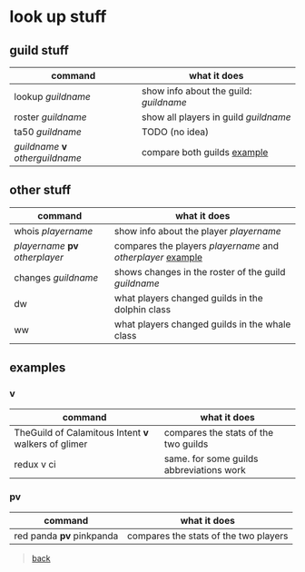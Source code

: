 # look up stuff
## guild stuff
| command | what it does |
|--|--|
| lookup _guildname_ | show info about the guild: _guildname_ |
| roster _guildname_ | show all players in guild _guildname_ |
| ta50 _guildname_ | TODO (no idea) |
| _guildname_ **v** _otherguildname_ | compare both guilds [example](#exv) |

## other stuff
| command | what it does |
|--|--|
| whois _playername_ | show info about the player _playername_ |
| _playername_ **pv** _otherplayer_ | compares the players _playername_ and _otherplayer_ [example](#expv) |
| changes _guildname_ | shows changes in the roster of the guild _guildname_ |
| dw | what players changed guilds in the dolphin class |
| ww | what players changed guilds in the whale class |

## examples

### v<a name="exv"></a>
| command | what it does |
|--|--|
| TheGuild of Calamitous Intent **v** walkers of glimer | compares the stats of the two guilds |
| redux v ci | same. for some guilds abbreviations work |

### pv<a name="expv"></a>
| command | what it does |
|--|--|
| red panda **pv** pinkpanda | compares the stats of the two players |

> [back](index)
<!--stackedit_data:
eyJoaXN0b3J5IjpbMTI4MTExNTU1Ml19
-->